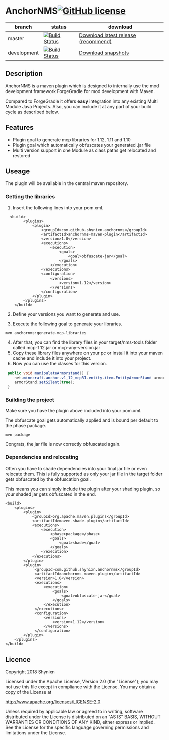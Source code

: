 # AnchorNMS[![GitHub license](https://img.shields.io/badge/license-Apache%20License%202.0-blue.svg)](https://raw.githubusercontent.com/Shynixn/BlockBall/master/LICENSE)

| branch        | status        | download      |
| ------------- | --------------| --------------| 
| master        | [![Build Status](https://travis-ci.org/Shynixn/Anchor-NMS.svg?branch=master)](https://travis-ci.org/Shynixn/Anchor-NMS) |[Download latest release (recommend)](https://github.com/Shynixn/Anchor-NMS/releases)|
| development   | [![Build Status](https://travis-ci.org/Shynixn/Anchor-NMS.svg?branch=development)](https://travis-ci.org/Shynixn/Anchor-NMS) | [Download snapshots](https://oss.sonatype.org/content/repositories/snapshots/com/github/shynixn/anchornms/anchornms-maven-plugin) |

## Description

AnchorNMS is a maven plugin which is designed to internally use the mod development framework ForgeGradle for 
mod development with Maven.

Compared to ForgeGradle it offers **easy** integration into any existing Multi Module Java Projects. 
Also, you can include it at any part of your build cycle as described below.

## Features

* Plugin goal to generate mcp libraries for 1.12, 1.11 and 1.10 
* Plugin goal which automatically obfuscates your generated .jar file
* Multi version support in one Module as class paths get relocated and restored

## Useage

The plugin will be available in the central maven repository.

### Getting the libraries

1. Insert the following lines into your pom.xml.

```maven
  <build>
        <plugins>
            <plugin>
                <groupId>com.github.shynixn.anchornms</groupId>
                <artifactId>anchornms-maven-plugin</artifactId>
                <version>1.0</version>
                <executions>
                    <execution>
                        <goals>
                            <goal>obfuscate-jar</goal>
                        </goals>
                    </execution>
                </executions>
                <configuration>
                    <versions>
                        <version>1.12</version>
                    </versions>
                </configuration>
            </plugin>
        </plugins>
    </build>
```

2. Define your versions you want to generate and use.

3. Execute the following goal to generate your libraries. 

```maven
mvn anchornms:generate-mcp-libraries
```

4. After that, you can find the library files in your target/nms-tools folder called mcp-1.12.jar or mcp-any-version.jar
5. Copy these library files anywhere on your pc or install it into your maven cache and include it into your project.
6. Now you can use the classes for this version.

```java
 public void manipulateArmorstand() {
    net.minecraft.anchor.v1_12_mcpR1.entity.item.EntityArmorStand armorStand;
    armorStand.setSilent(true);
 }
```

### Building the project

Make sure you have the plugin above included into your pom.xml.

The obfuscate goal gets automatically applied and is bound per default to the phase package.

```maven
mvn package
```
Congrats, the jar file is now correctly obfuscated again.

### Dependencies and relocating

Often you have to shade dependencies into your final jar file or even relocate them. This is fully supported
as only your jar file in the target folder gets obfuscated by the obfuscation goal.

This means you can simply include the plugin after your shading plugin, so your shaded jar gets obfuscated
in the end.

```maven
<build>
    <plugins>
        <plugin>
            <groupId>org.apache.maven.plugins</groupId>
            <artifactId>maven-shade-plugin</artifactId>
            <executions>
                <execution>
                    <phase>package</phase>
                    <goals>
                        <goal>shade</goal>
                    </goals>
                </execution>
            </executions>
        </plugin>
        <plugin>
             <groupId>com.github.shynixn.anchornms</groupId>
             <artifactId>anchornms-maven-plugin</artifactId>
             <version>1.0</version>
             <executions>
                 <execution>
                     <goals>
                         <goal>obfuscate-jar</goal>
                     </goals>
                 </execution>
             </executions>
             <configuration>
                 <versions>
                     <version>1.12</version>
                 </versions>
             </configuration>
        </plugin>
    </plugins>
</build>
```

## Licence

Copyright 2018 Shynixn

Licensed under the Apache License, Version 2.0 (the "License");
you may not use this file except in compliance with the License.
You may obtain a copy of the License at

   http://www.apache.org/licenses/LICENSE-2.0

Unless required by applicable law or agreed to in writing, software
distributed under the License is distributed on an "AS IS" BASIS,
WITHOUT WARRANTIES OR CONDITIONS OF ANY KIND, either express or implied.
See the License for the specific language governing permissions and
limitations under the License.
